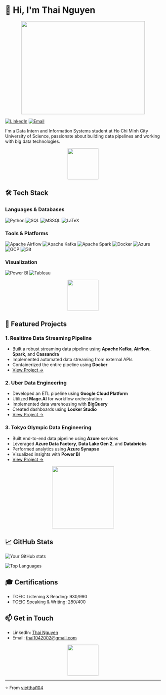 # 👋 Hi, I'm Thai Nguyen

<div align="center">
  <img src="https://media.giphy.com/media/qgQUggAC3Pfv687qPC/giphy.gif" width="400" height="300"/>
</div>

[![LinkedIn](https://img.shields.io/badge/LinkedIn-0077B5?style=for-the-badge&logo=linkedin&logoColor=white)](https://www.linkedin.com/in/thainguyen104/)
[![Email](https://img.shields.io/badge/Gmail-D14836?style=for-the-badge&logo=gmail&logoColor=white)](mailto:thai1042002@gmail.com)

I'm a Data Intern and Information Systems student at Ho Chi Minh City University of Science, passionate about building data pipelines and working with big data technologies.

<div align="center">
  <img src="https://media.giphy.com/media/WFZvB7VIXBgiz3oDXE/giphy.gif" width="100"/>
</div>

## 🛠️ Tech Stack

### Languages & Databases
![Python](https://img.shields.io/badge/Python-FFD43B?style=for-the-badge&logo=python&logoColor=blue)
![SQL](https://img.shields.io/badge/SQL-4479A1?style=for-the-badge&logo=mysql&logoColor=white)
![MSSQL](https://img.shields.io/badge/Microsoft_SQL_Server-CC2927?style=for-the-badge&logo=microsoft-sql-server&logoColor=white)
![LaTeX](https://img.shields.io/badge/LaTeX-008080?style=for-the-badge&logo=latex&logoColor=white)

### Tools & Platforms
![Apache Airflow](https://img.shields.io/badge/Airflow-017CEE?style=for-the-badge&logo=Apache%20Airflow&logoColor=white)
![Apache Kafka](https://img.shields.io/badge/Apache_Kafka-231F20?style=for-the-badge&logo=apache-kafka&logoColor=white)
![Apache Spark](https://img.shields.io/badge/Apache_Spark-FFFFFF?style=for-the-badge&logo=apachespark&logoColor=#E35A16)
![Docker](https://img.shields.io/badge/Docker-2CA5E0?style=for-the-badge&logo=docker&logoColor=white)
![Azure](https://img.shields.io/badge/Azure-0089D6?style=for-the-badge&logo=microsoft-azure&logoColor=white)
![GCP](https://img.shields.io/badge/Google_Cloud-4285F4?style=for-the-badge&logo=google-cloud&logoColor=white)
![Git](https://img.shields.io/badge/GIT-E44C30?style=for-the-badge&logo=git&logoColor=white)

### Visualization
![Power BI](https://img.shields.io/badge/PowerBI-F2C811?style=for-the-badge&logo=Power%20BI&logoColor=white)
![Tableau](https://img.shields.io/badge/Tableau-E97627?style=for-the-badge&logo=Tableau&logoColor=white)

<div align="center">
  <img src="https://media.giphy.com/media/ZgTR3UQ9XAWDvqy9jv/giphy.gif" width="100"/>
</div>

## 🚀 Featured Projects

### 1. Realtime Data Streaming Pipeline
- Built a robust streaming data pipeline using **Apache Kafka**, **Airflow**, **Spark**, and **Cassandra**
- Implemented automated data streaming from external APIs
- Containerized the entire pipeline using **Docker**
- <a href="https://github.com/vietthai104/Realtime-Data-Streaming-from-API" target="_blank">View Project →</a>

### 2. Uber Data Engineering
- Developed an ETL pipeline using **Google Cloud Platform**
- Utilized **Mage.AI** for workflow orchestration
- Implemented data warehousing with **BigQuery**
- Created dashboards using **Looker Studio**
- <a href="https://github.com/vietthai104/Uber-Analytics" target="_blank">View Project →</a>

### 3. Tokyo Olympic Data Engineering
- Built end-to-end data pipeline using **Azure** services
- Leveraged **Azure Data Factory**, **Data Lake Gen 2**, and **Databricks**
- Performed analytics using **Azure Synapse**
- Visualized insights with **Power BI**
- <a href="https://github.com/vietthai104/Olympic-Data-Analytics" target="_blank">View Project →</a>

<div align="center">
  <img src="https://media.giphy.com/media/f3iwJFOVOwuy7K6FFw/giphy.gif" width="200"/>
</div>

## 📈 GitHub Stats

![Your GitHub stats](https://github-readme-stats.vercel.app/api?username=vietthai104&show_icons=true&theme=radical)

![Top Languages](https://github-readme-stats.vercel.app/api/top-langs/?username=vietthai104&layout=compact&theme=radical)

## 🎓 Certifications
- TOEIC Listening & Reading: 930/990
- TOEIC Speaking & Writing: 280/400

## 📫 Get in Touch
- LinkedIn: [Thai Nguyen](https://www.linkedin.com/in/thainguyen104/)
- Email: thai1042002@gmail.com

<div align="center">
  <img src="https://media.giphy.com/media/HscDLzkO8EOTmgkhQP/giphy.gif" width="100"/>
</div>

---
⭐️ From [vietthai104](https://github.com/vietthai104)
